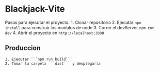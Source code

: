 # Blackjack-Vite

Pasos para ejecutar el proyecto:
    1. Clonar repositorio
    2. Ejecutar ```npm install``` para construir los modulos de node
    3. Correr el devServer ```npm run dev```
    4. Abrir el proyecto en ```http://localhost:3000```

## Produccion

    1. Ejecutar ```npm run build```
    2. Tomar la carpeta ```dist``` y desplegarla
    